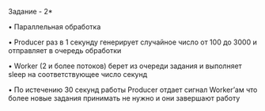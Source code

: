 Задание - 2*

• Параллельная обработка

• Producer раз в 1 секунду генерирует случайное число от
100 до 3000 и отправляет в очередь обработки

• Worker (2 и более потоков) берет из очереди задания и
выполняет sleep на соответствующее число секунд

• По истечению 30 секунд работы Producer отдает сигнал
Worker’ам что более новые задания принимать не нужно
и они завершают работу